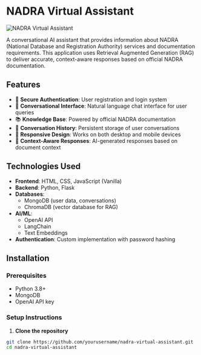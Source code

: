 # NADRA Virtual Assistant

![NADRA Virtual Assistant](https://placeholder.svg?height=200&width=600&text=NADRA+Virtual+Assistant)

A conversational AI assistant that provides information about NADRA (National Database and Registration Authority) services and documentation requirements. This application uses Retrieval Augmented Generation (RAG) to deliver accurate, context-aware responses based on official NADRA documentation.

## Features

- 🔐 **Secure Authentication**: User registration and login system
- 💬 **Conversational Interface**: Natural language chat interface for user queries
- 📚 **Knowledge Base**: Powered by official NADRA documentation
- 📝 **Conversation History**: Persistent storage of user conversations
- 📱 **Responsive Design**: Works on both desktop and mobile devices
- 🧠 **Context-Aware Responses**: AI-generated responses based on document context

## Technologies Used

- **Frontend**: HTML, CSS, JavaScript (Vanilla)
- **Backend**: Python, Flask
- **Databases**: 
  - MongoDB (user data, conversations)
  - ChromaDB (vector database for RAG)
- **AI/ML**: 
  - OpenAI API
  - LangChain
  - Text Embeddings
- **Authentication**: Custom implementation with password hashing

## Installation

### Prerequisites

- Python 3.8+
- MongoDB
- OpenAI API key

### Setup Instructions

1. **Clone the repository**

```bash
git clone https://github.com/yourusername/nadra-virtual-assistant.git
cd nadra-virtual-assistant
